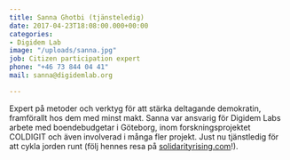 ```yaml
---
title: Sanna Ghotbi (tjänsteledig)
date: 2017-04-23T18:08:00.000+00:00
categories:
- Digidem Lab
image: "/uploads/sanna.jpg"
job: Citizen participation expert
phone: "+46 73 844 04 41"
mail: sanna@digidemlab.org

---
```

Expert på metoder och verktyg för att stärka deltagande demokratin, framförallt hos dem med minst makt. Sanna var ansvarig för Digidem Labs arbete med boendebudgetar i Göteborg, inom forskningsprojektet COLDIGIT och även involverad i många fler projekt. Just nu tjänstledig för att cykla jorden runt (följ hennes resa på [solidarityrising.com](https://solidarityrising.com/)!).

